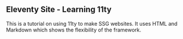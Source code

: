 ## Eleventy Site - Learning 11ty

This is a tutorial on using 11ty to make SSG websites. It uses HTML and Markdown which
shows the flexibility of the framework.
